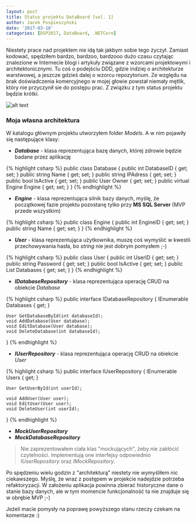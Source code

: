 ```yaml
---
layout: post
title: Status projektu DataBoard [vol. 1]
author: Jacek Pospieszyński
date: '2017-03-18'
categories: [DSP2017, DataBoard, .NETCore]
---
```


Niestety prace nad projektem nie idą tak jakbym sobie tego życzył. Zamiast kodować, spędziłem bardzo, bardzoo, bardzooo dużo czasu czytając znalezione w Internecie blogi i artykuły związane z wzorcami projektowymi i architektonicznymi. Tu coś o podejściu DDD, gdzie indziej o architekturze warstwowej, a jeszcze gdzieś dalej o wzorcu repozytorium. Ze względu na brak doświadczenia komercyjnego w mojej głowie powstał niemały mętlik, który nie przyczynił sie do postępu prac. Z związku z tym status projektu będzie krótki.

![alt text](https://media.giphy.com/media/KI9oNS4JBemyI/giphy.gif "mind blown")

<!--more-->

### Moja własna architektura

W katalogu głównym projektu utworzyłem folder *Models*. A w nim pojawiły się następujące klasy:
* ***Database*** - klasa reprezentująca bazę danych, której zdrowie będzie badane przez aplikację

{% highlight csharp %}
public class Database
{
    public int DatabaseID { get; set; }
    public string Name { get; set; }
    public string IPAdress { get; set; }
    public bool IsActive { get; set; }
    public User Owner { get; set; }
    public virtual Engine Engine { get; set; }
}
{% endhighlight %}

* ***Engine*** - klasa reprezentująca silnik bazy danych, myślę, że początkowej fazie projektu pozostanę tylko przy **MS SQL Server** (MVP przede wszystkim)

{% highlight csharp %}
public class Engine
{
    public int EngineID { get; set; }
    public string Name { get; set; }
}
{% endhighlight %}

* ***User*** - klasa reprezentująca użytkownika, muszę coś wymyślić w kwestii przechowywania hasła, bo *string* nie jest dobrym pomysłem ;-)

{% highlight csharp %}
public class User
{
    public int UserID { get; set; }
    public string Password { get; set; }
    public bool IsActive { get; set; }
    public List<Database> Databases { get; set; }
}
{% endhighlight %}

* ***IDatabaseRepository*** - klasa reprezentująca operację CRUD na obiekcie *Database*

{% highlight csharp %}
public interface IDatabaseRepository
{
    IEnumerable<Database> Databases { get; }
    
    User GetDatabaseById(int databaseId);
    void AddDatabase(User database);
    void EditDatabase(User database);
    void DeleteDatabase(int databaseId);
}
{% endhighlight %}

* ***IUserRepository*** - klasa reprezentująca operację CRUD na obiekcie *User*

{% highlight csharp %}
public interface IUserRepository
{
    IEnumerable<User> Users { get; }

    User GetUserById(int userId);

    void AddUser(User user);
    void EditUser(User user);
    void DeleteUser(int userId);
}
{% endhighlight %}

* ***MockUserRepository***
* ***MockDatabaseRepository***

>Nie zaprezentowałem ciała klas "mockujących", żeby nie zakłócić czytelności. Implementują one interfejsy odpowiednio *IUserRepository* oraz *IMockRepository*.

Po spędzeniu wielu godzin z "architekturą" niestety nie wymyśliłem nic ciekawszego. Myślę, że wraz z postępem w projekcie nadejdzie potrzeba refaktoryzacji. W założeniu aplikacja powinna zbierać historyczne dane o stanie bazy danych, ale w tym momencie funkcjonalność ta nie znajduje się w obrębie MVP ;-)

Jeżeli macie pomysły na poprawę powyższego stanu rzeczy czekam na komentarze :)


